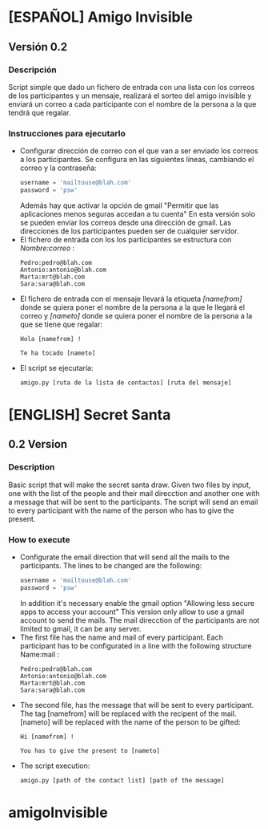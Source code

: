 # [ESPAÑOL] Amigo Invisible

## Versión 0.2

### Descripción

  Script simple que dado un fichero de entrada con una lista con los correos de los participantes y un mensaje, realizará el sorteo del amigo invisible y enviará un correo a cada participante con el nombre de la persona a la que tendrá que regalar.

### Instrucciones para ejecutarlo

* Configurar dirección de correo con el que van a ser enviado los correos a los participantes. Se configura en las siguientes líneas, cambiando el correo y la contraseña:
	```python
	username = 'mailtouse@blah.com'
	password = 'psw'
	```
	Además hay que activar la opción de gmail "Permitir que las aplicaciones menos seguras accedan a tu cuenta"
	En esta versión solo se pueden enviar los correos desde una dirección de gmail. Las direcciones de los participantes pueden ser de cualquier servidor.
* El fichero de entrada con los los participantes se estructura con *Nombre:correo* :
	```
	Pedro:pedro@blah.com
	Antonio:antonio@blah.com
	Marta:mrt@blah.com
	Sara:sara@blah.com
    ```
* El fichero de entrada con el mensaje llevará la etiqueta *[namefrom]* donde se quiera poner el nombre de la persona a la que le llegará el correo y *[nameto]* donde se quiera poner el nombre de la persona a la que se tiene que regalar:
  ```
  Hola [namefrom] !

  Te ha tocado [nameto]
  ```
* El script se ejecutaría:
	```bash
	amigo.py [ruta de la lista de contactos] [ruta del mensaje]
	```

# [ENGLISH] Secret Santa

## 0.2 Version

### Description

Basic script that will make the secret santa draw. Given two files by input, one with the list of the people and their mail direcction and another one with a message that will be sent to the participants. The script will send an email to every participant with the name of the person who has to give the present.

### How to execute

* Configurate the email direction that will send all the mails to the participants. The lines to be changed are the following:
    ```python
    username = 'mailtouse@blah.com'
    password = 'psw'
    ```
    In addition it's necessary enable the gmail option "Allowing less secure apps to access your account"
    This version only allow to use a gmail account to send the mails. The mail direcction of the participants are not limited to gmail, it can be any server.
* The first file has the name and mail of every participant. Each participant has to be configurated in a line with the following structure Name:mail :
    ```
    Pedro:pedro@blah.com
    Antonio:antonio@blah.com
    Marta:mrt@blah.com
    Sara:sara@blah.com
   	```
* The second file, has the message that will be sent to every participant. The tag [namefrom] will be replaced with the recipent of the mail. [nameto] will be replaced with the name of the person to be gifted:
    ```
    Hi [namefrom] !

    You has to give the present to [nameto]
    ```
* The script execution:
    ``` bash
    amigo.py [path of the contact list] [path of the message]
    ```
# amigoInvisible
